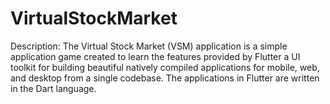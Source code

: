 # VirtualStockMarket
Description: The Virtual Stock Market (VSM) application is a simple application game created to learn the features provided by  Flutter a UI toolkit for building beautiful natively compiled applications for mobile, web, and desktop from a single codebase. The applications in Flutter are written in the Dart language.
